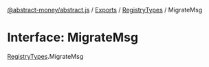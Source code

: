 [@abstract-money/abstract.js](../README.md) / [Exports](../modules.md) / [RegistryTypes](../modules/RegistryTypes.md) / MigrateMsg

# Interface: MigrateMsg

[RegistryTypes](../modules/RegistryTypes.md).MigrateMsg
